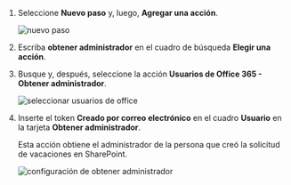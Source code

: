 1. Seleccione **Nuevo paso** y, luego, **Agregar una acción**.
   
    ![nuevo paso](includes/media/modern-approvals/select-sharepoint-add-action.png)
2. Escriba **obtener administrador** en el cuadro de búsqueda **Elegir una acción**.
3. Busque y, después, seleccione la acción **Usuarios de Office 365 - Obtener administrador**.
   
    ![seleccionar usuarios de office](includes/media/modern-approvals/add-get-manager-action.png)
4. Inserte el token **Creado por correo electrónico** en el cuadro **Usuario** en la tarjeta **Obtener administrador**.
   
    Esta acción obtiene el administrador de la persona que creó la solicitud de vacaciones en SharePoint.
   
    ![configuración de obtener administrador](includes/media/modern-approvals/get-manager-card.png)

